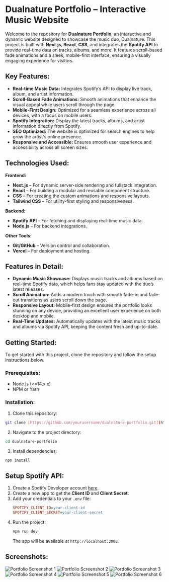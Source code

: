 # Dualnature Portfolio – Interactive Music Website

Welcome to the repository for **Dualnature Portfolio**, an interactive and dynamic website designed to showcase the music duo, Dualnature. This project is built with **Next.js**, **React**, **CSS**, and integrates the **Spotify API** to provide real-time data on tracks, albums, and more. It features scroll-based fade animations and a sleek, mobile-first interface, ensuring a visually engaging experience for visitors.

## Key Features:

* **Real-time Music Data:** Integrates Spotify’s API to display live track, album, and artist information.
* **Scroll-Based Fade Animations:** Smooth animations that enhance the visual appeal while users scroll through the page.
* **Mobile-First Design:** Optimized for a seamless experience across all devices, with a focus on mobile users.
* **Spotify Integration:** Display the latest tracks, albums, and artist information directly from Spotify.
* **SEO Optimized:** The website is optimized for search engines to help grow the artist's online presence.
* **Responsive and Accessible:** Ensures smooth user experience and accessibility across all screen sizes.

## Technologies Used:

**Frontend:**

* **Next.js** – For dynamic server-side rendering and fullstack integration.
* **React** – For building a modular and reusable component structure.
* **CSS** – For creating the custom animations and responsive layouts.
* **Tailwind CSS** – For utility-first styling and responsiveness.

**Backend:**

* **Spotify API** – For fetching and displaying real-time music data.
* **Node.js** – For backend integrations.

**Other Tools:**

* **Git/GitHub** – Version control and collaboration.
* **Vercel** – For deployment and hosting.

## Features in Detail:

* **Dynamic Music Showcase:** Displays music tracks and albums based on real-time Spotify data, which helps fans stay updated with the duo’s latest releases.
* **Scroll Animation:** Adds a modern touch with smooth fade-in and fade-out transitions as users scroll down the page.
* **Responsive Layout:** Mobile-first design ensures the portfolio looks stunning on any device, providing an excellent user experience on both desktop and mobile.
* **Real-Time Updates:** Automatically updates with the latest music tracks and albums via Spotify API, keeping the content fresh and up-to-date.

## Getting Started:

To get started with this project, clone the repository and follow the setup instructions below.

### Prerequisites:

* Node.js (>=14.x.x)
* NPM or Yarn

### Installation:

1. Clone this repository:

```bash
git clone [https://github.com/yourusername/dualnature-portfolio.git](https://github.com/yourusername/dualnature-portfolio.git)
```

2. Navigate to the project directory:

```bash
cd dualnature-portfolio
```

3. Install dependencies:
```bash
npm install
```

## Setup Spotify API:

1. Create a Spotify Developer account [here](https://developer.spotify.com/dashboard/applications).
2. Create a new app to get the **Client ID** and **Client Secret**.
3. Add your credentials to your `.env` file:
    ```ini
    SPOTIFY_CLIENT_ID=your-client-id
    SPOTIFY_CLIENT_SECRET=your-client-secret
    ```
4. Run the project:
    ```bash
    npm run dev
    ```
   The app will be available at `http://localhost:3000`.

## Screenshots:


![Portfolio Screenshot 1](./assets/1.jpg)
![Portfolio Screenshot 2](./assets/2.jpg)
![Portfolio Screenshot 3](./assets/3.jpg)
![Portfolio Screenshot 4](./assets/4.jpg)
![Portfolio Screenshot 5](./assets/5.jpg)
![Portfolio Screenshot 6](./assets/6.jpg)
